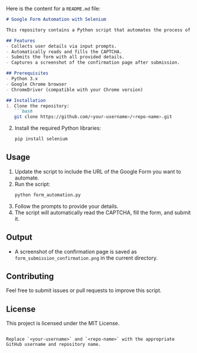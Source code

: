 Here is the content for a `README.md` file: 

```markdown
# Google Form Automation with Selenium

This repository contains a Python script that automates the process of filling out a Google Form using Selenium. The script handles user input collection, form filling, CAPTCHA reading, form submission, and screenshot capture of the confirmation page.

## Features
- Collects user details via input prompts.
- Automatically reads and fills the CAPTCHA.
- Submits the form with all provided details.
- Captures a screenshot of the confirmation page after submission.

## Prerequisites
- Python 3.x
- Google Chrome browser
- ChromeDriver (compatible with your Chrome version)

## Installation
1. Clone the repository:
   ```bash
   git clone https://github.com/<your-username>/<repo-name>.git
   ```
2. Install the required Python libraries:
   ```bash
   pip install selenium
   ```

## Usage
1. Update the script to include the URL of the Google Form you want to automate.
2. Run the script:
   ```bash
   python form_automation.py
   ```
3. Follow the prompts to provide your details.
4. The script will automatically read the CAPTCHA, fill the form, and submit it.

## Output
- A screenshot of the confirmation page is saved as `form_submission_confirmation.png` in the current directory.

## Contributing
Feel free to submit issues or pull requests to improve this script.

## License
This project is licensed under the MIT License.
```

Replace `<your-username>` and `<repo-name>` with the appropriate GitHub username and repository name.